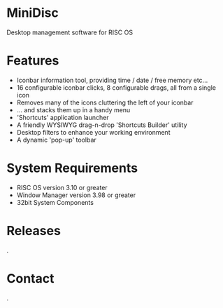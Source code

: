 # MiniDisc

Desktop management software for RISC OS

# Features

* Iconbar information tool, providing time / date / free memory etc...
* 16 configurable iconbar clicks, 8 configurable drags, all from a single icon
* Removes many of the icons cluttering the left of your iconbar
* ... and stacks them up in a handy menu
* 'Shortcuts' application launcher
* A friendly WYSIWYG drag-n-drop 'Shortcuts Builder' utility
* Desktop filters to enhance your working environment
* A dynamic 'pop-up' toolbar

# System Requirements

* RISC OS version 3.10 or greater
* Window Manager version 3.98 or greater
* 32bit System Components

# Releases

.

# Contact

.


